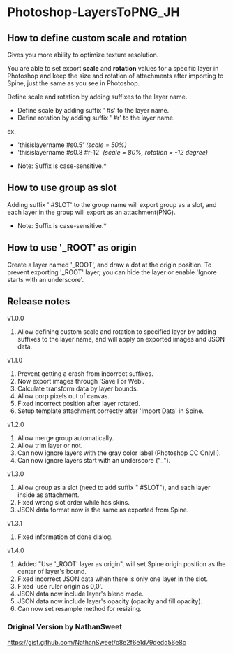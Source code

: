 # Photoshop-LayersToPNG_JH

## How to define custom scale and rotation
Gives you more ability to optimize texture resolution.

You are able to set export **scale** and **rotation** values for a specific layer in Photoshop and keep
the size and rotation of attachments after importing to Spine, just the same as you see in Photoshop.

Define scale and rotation by adding suffixes to the layer name.
- Define scale by adding suffix ' #s' to the layer name.
- Define rotation by adding suffix ' #r' to the layer name.

ex.
- 'thisislayername #s0.5' *(scale = 50%)*
- 'thisislayername #s0.8 #r-12' *(scale = 80%, rotation = -12 degree)*
* Note: Suffix is case-sensitive.*

## How to use group as slot
Adding suffix ' #SLOT' to the group name will export group as a slot, and each layer in the group will export as an attachment(PNG).
* Note: Suffix is case-sensitive.*

## How to use '_ROOT' as origin
Create a layer named '_ROOT', and draw a dot at the origin position.
To prevent exporting '_ROOT' layer, you can hide the layer or enable 'Ignore starts with an underscore'.

## Release notes

v1.0.0
1. Allow defining custom scale and rotation to specified layer by adding suffixes to the layer name, and will apply on exported images and JSON data.

v1.1.0
1. Prevent getting a crash from incorrect suffixes.
2. Now export images through 'Save For Web'.
3. Calculate transform data by layer bounds.
4. Allow corp pixels out of canvas.
5. Fixed incorrect position after layer rotated.
6. Setup template attachment correctly after 'Import Data' in Spine.

v1.2.0
1. Allow merge group automatically.
2. Allow trim layer or not.
3. Can now ignore layers with the gray color label (Photoshop CC Only!!).
4. Can now ignore layers start with an underscore ("_").

v1.3.0
1. Allow group as a slot (need to add suffix " #SLOT"), and each layer inside as attachment.
2. Fixed wrong slot order while has skins.
3. JSON data format now is the same as exported from Spine.

v1.3.1
1. Fixed information of done dialog.

v1.4.0
1. Added "Use '_ROOT' layer as origin", will set Spine origin position as the center of layer's bound.
2. Fixed incorrect JSON data when there is only one layer in the slot.
3. Fixed 'use ruler origin as 0,0'.
4. JSON data now include layer's blend mode.
5. JSON data now include layer's opacity (opacity and fill opacity).
6. Can now set resample method for resizing.

### Original Version by NathanSweet
https://gist.github.com/NathanSweet/c8e2f6e1d79dedd56e8c

